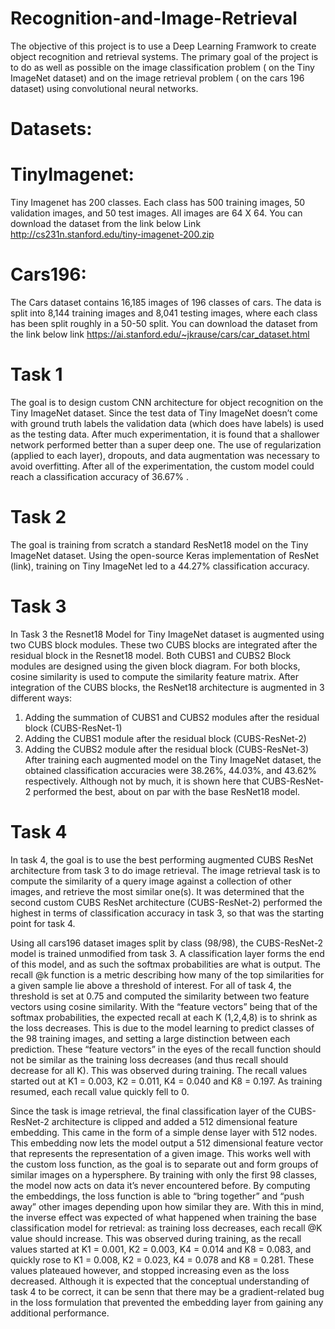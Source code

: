 # Recognition-and-Image-Retrieval
The objective of this project is to use a Deep Learning Framwork to create object recognition and retrieval systems. The primary goal of the
project is to do as well as possible on the image classification problem ( on the Tiny
ImageNet dataset) and on the image retrieval problem ( on the cars 196 dataset) using
convolutional neural networks.

# Datasets:
# TinyImagenet:
Tiny Imagenet has 200 classes. Each class has 500 training images, 50
validation images, and 50 test images. All images are 64 X 64. You can
download the dataset from the link below Link
http://cs231n.stanford.edu/tiny-imagenet-200.zip
# Cars196:
The Cars dataset contains 16,185 images of 196 classes of cars. The data is split
into 8,144 training images and 8,041 testing images, where each class has been
split roughly in a 50-50 split. You can download the dataset from the link below
link
https://ai.stanford.edu/~jkrause/cars/car_dataset.html

# Task 1
The goal is to design custom CNN architecture for object recognition on the Tiny ImageNet dataset. Since the test data of Tiny ImageNet doesn’t come with ground truth labels the validation data (which does have labels) is used as the testing data. After much experimentation, it is found that a shallower network performed better than a super deep one. The use of regularization (applied to each layer), dropouts, and data augmentation was necessary to avoid overfitting. After all of the experimentation, the custom model could reach a classification accuracy of 36.67% .

# Task 2
The goal is training from scratch a standard ResNet18 model on the Tiny ImageNet dataset. Using the open-source Keras implementation of ResNet (link), training on Tiny ImageNet led to a 44.27% classification accuracy.

# Task 3
In Task 3 the Resnet18 Model for Tiny ImageNet dataset is augmented using two CUBS block modules. These two CUBS blocks are integrated after the residual block in the Resnet18 model. Both CUBS1 and CUBS2 Block modules are designed using the given block diagram. For both blocks, cosine similarity is used to compute the similarity feature matrix. After integration of the CUBS blocks, the ResNet18 architecture is augmented in 3 different ways:
1)	Adding the summation of CUBS1 and CUBS2 modules after the residual block (CUBS-ResNet-1)
2)	Adding the CUBS1 module after the residual block (CUBS-ResNet-2)
3)	Adding the CUBS2 module after the residual block (CUBS-ResNet-3)
After training each augmented model on the Tiny ImageNet dataset, the obtained classification accuracies were 38.26%, 44.03%, and 43.62% respectively. Although not by much, it is shown here that CUBS-ResNet-2 performed the best, about on par with the base ResNet18 model.

# Task 4
In task 4, the goal is to use the best performing augmented CUBS ResNet architecture from task 3 to do image retrieval. The image retrieval task is to compute the similarity of a query image against a collection of other images, and retrieve the most similar one(s). It was determined that the second custom CUBS ResNet architecture (CUBS-ResNet-2) performed the highest in terms of classification accuracy in task 3, so that was the starting point for task 4. 

Using all cars196 dataset images split by class (98/98), the CUBS-ResNet-2 model is trained unmodified from task 3. A classification layer forms the end of this model, and as such the softmax probabilities are what is output. The recall @k function is a metric describing how many of the top similarities for a given sample lie above a threshold of interest. For all of task 4, the threshold is set at 0.75 and computed the similarity between two feature vectors using cosine similarity. With the “feature vectors” being that of the softmax probabilities, the expected recall at each K (1,2,4,8) is to shrink as the loss decreases. This is due to the model learning to predict classes of the 98 training images, and setting a large distinction between each prediction. These “feature vectors” in the eyes of the recall function should not be similar as the training loss decreases (and thus recall should decrease for all K). This was observed during training. The recall values started out at K1 = 0.003, K2 = 0.011, K4 = 0.040 and K8 = 0.197. As training resumed, each recall value quickly fell to 0.

Since the task is image retrieval, the final classification layer of the CUBS-ResNet-2 architecture is clipped and added a 512 dimensional feature embedding. This came in the form of a simple dense layer with 512 nodes. This embedding now lets the model output a 512 dimensional feature vector that represents the representation of a given image. This works well with the custom loss function, as the goal is to separate out and form groups of similar images on a hypersphere. By training with only the first 98 classes, the model now acts on data it’s never encountered before. By computing the embeddings, the loss function is able to “bring together” and “push away” other images depending upon how similar they are. With this in mind, the inverse effect was expected of what happened when training the base classification model for retrieval: as training loss decreases, each recall @K value should increase. This was observed during training, as the recall values started at K1 = 0.001, K2 = 0.003, K4 = 0.014 and K8 = 0.083, and quickly rose to K1 = 0.008, K2 = 0.023, K4 = 0.078 and K8 = 0.281. These values plateaued however, and stopped increasing even as the loss decreased. Although it is expected that the conceptual understanding of task 4 to be correct, it can be senn that there may be a gradient-related bug in the loss formulation that prevented the embedding layer from gaining any additional performance.
